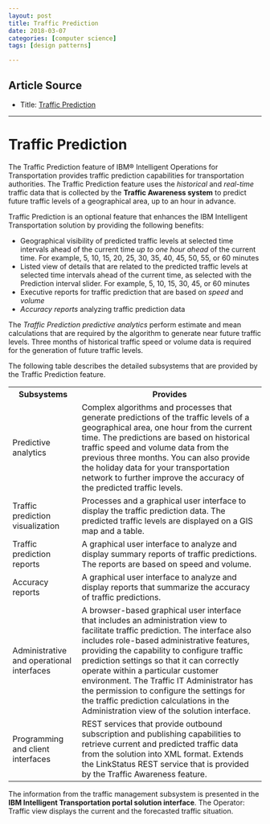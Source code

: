 ```yaml
---
layout: post
title: Traffic Prediction
date: 2018-03-07
categories: [computer science]
tags: [design patterns]

---
```



## Article Source
* Title: [Traffic Prediction](https://www.ibm.com/support/knowledgecenter/en/SSTMV4_1.6.0/transport/ov_tp.html)

---

# Traffic Prediction

The Traffic Prediction feature of IBM® Intelligent Operations for Transportation provides traffic prediction capabilities for transportation authorities. The Traffic Prediction feature uses the *historical* and *real-time* traffic data that is collected by the **Traffic Awareness system** to predict future traffic levels of a geographical area, up to an hour in advance.

Traffic Prediction is an optional feature that enhances the IBM Intelligent Transportation solution by providing the following benefits:

* Geographical visibility of predicted traffic levels at selected time intervals ahead of the current time *up to one hour ahead* of the current time. For example, 5, 10, 15, 20, 25, 30, 35, 40, 45, 50, 55, or 60 minutes
* Listed view of details that are related to the predicted traffic levels at selected time intervals ahead of the current time, as selected with the Prediction interval slider. For example, 5, 10, 15, 30, 45, or 60 minutes
* Executive reports for traffic prediction that are based on *speed* and *volume*
* *Accuracy reports* analyzing traffic prediction data


The *Traffic Prediction predictive analytics* perform estimate and mean calculations that are required by the algorithm to generate near future traffic levels. Three months of historical traffic speed or volume data is required for the generation of future traffic levels.

The following table describes the detailed subsystems that are provided by the Traffic Prediction feature.

<div class="tablenoborder"><table class="defaultstyle ibm-grid margin-bottom-1"><tbody><tr><th id="d2527154e77" class="thleft thbot">Subsystems</th>
<th id="d2527154e79" class="thleft thbot">Provides</th>
</tr>
<tr><td headers="d2527154e77">Predictive analytics</td>
<td headers="d2527154e79">Complex algorithms and processes that generate predictions
of the traffic levels of a geographical area, one hour from the current
time. The predictions are based on historical traffic speed and volume
data from the previous three months. You can also provide the holiday
data for your transportation network to further improve the accuracy
of the predicted traffic levels.</td>
</tr>
<tr><td headers="d2527154e77">Traffic prediction visualization</td>
<td headers="d2527154e79">Processes and a graphical user interface to display the traffic
prediction data. The predicted traffic levels are displayed on a GIS
map and a table.</td>
</tr>
<tr><td headers="d2527154e77">Traffic prediction reports</td>
<td headers="d2527154e79">A graphical user interface to analyze and display summary
reports of traffic predictions. The reports are based on speed and
volume.</td>
</tr>
<tr><td headers="d2527154e77">Accuracy reports</td>
<td headers="d2527154e79">A graphical user interface to analyze and display reports
that summarize the accuracy of traffic predictions.</td>
</tr>
<tr><td headers="d2527154e77">Administrative and operational interfaces</td>
<td headers="d2527154e79">A browser-based graphical user interface that includes an
administration view to facilitate traffic prediction. The interface
also includes role-based administrative features, providing the capability
to configure traffic prediction settings so that it can correctly
operate within a particular customer environment. The Traffic IT Administrator
has the permission to configure the settings for the traffic prediction
calculations in the <span class="ph"><span class="ph uicontrol" id="ov_tp__d25637e79">Administration</span></span> view
of the solution interface.</td>
</tr>
<tr><td headers="d2527154e77">Programming and client interfaces</td>
<td headers="d2527154e79">REST services that provide outbound subscription and publishing
capabilities to retrieve current and predicted traffic data from the
solution into XML format. Extends the <span class="keyword cmdname">LinkStatus</span> REST
service that is provided by the <span class="ph">Traffic Awareness</span> feature.</td>
</tr>
</tbody></table></div>


The information from the traffic management subsystem is presented in the **IBM Intelligent Transportation portal solution interface**. The Operator: Traffic view displays the current and the forecasted traffic situation.